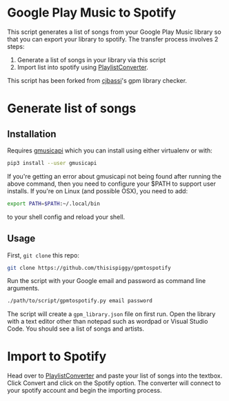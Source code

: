 # Google Play Music to Spotify

This script generates a list of songs from your Google Play Music library so that you can export your library to spotify. The transfer process involves 2 steps:

1. Generate a list of songs in your library via this script
2. Import list into spotify using [PlaylistConverter](http://www.playlist-converter.net/#/).

This script has been forked from [cjbassi](https://github.com/cjbassi/gpm-library-checker)'s gpm library checker.

# Generate list of songs

## Installation

Requires [gmusicapi](https://github.com/simon-weber/gmusicapi) which you can install using either virtualenv or with:

```sh
pip3 install --user gmusicapi
```

If you're getting an error about gmusicapi not being found after running the above command, then you need to configure your $PATH to support user installs. If you're on Linux (and possible OSX), you need to add:

```sh
export PATH=$PATH:~/.local/bin
```

to your shell config and reload your shell.


## Usage

First, `git clone` this repo:

```sh
git clone https://github.com/thisispiggy/gpmtospotify
```

Run the script with your Google email and password as command line arguments.

```sh
./path/to/script/gpmtospotify.py email password
```

The script will create a `gpm_library.json` file on first run. Open the library with a text editor other than notepad such as wordpad or Visual Studio Code. You should see a list of songs and artists.

# Import to Spotify

Head over to [PlaylistConverter](http://www.playlist-converter.net/#/) and paste your list of songs into the textbox. Click Convert and click on the Spotify option. The converter will connect to your spotify account and begin the importing process.